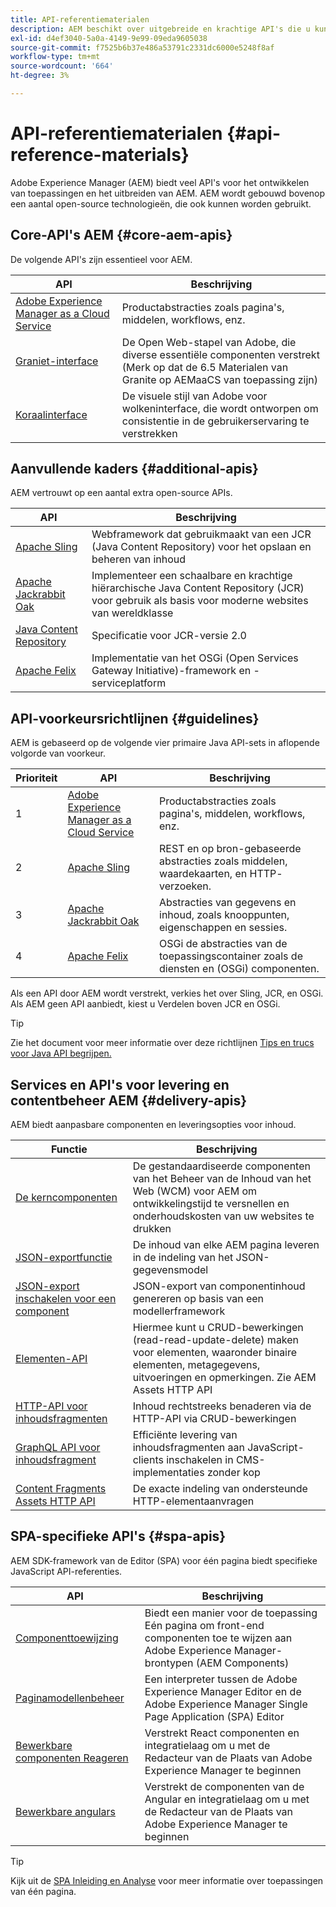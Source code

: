 ```yaml
---
title: API-referentiematerialen
description: AEM beschikt over uitgebreide en krachtige API's die u kunt gebruiken voor uw digitale-ervaringsproject.
exl-id: d4ef3040-5a0a-4149-9e99-09eda9605038
source-git-commit: f7525b6b37e486a53791c2331dc6000e5248f8af
workflow-type: tm+mt
source-wordcount: '664'
ht-degree: 3%

---
```


# API-referentiematerialen {#api-reference-materials}

Adobe Experience Manager (AEM) biedt veel API&#39;s voor het ontwikkelen van toepassingen en het uitbreiden van AEM. AEM wordt gebouwd bovenop een aantal open-source technologieën, die ook kunnen worden gebruikt.

## Core-API&#39;s AEM {#core-aem-apis}

De volgende API&#39;s zijn essentieel voor AEM.

| API | Beschrijving |
|---|---|
| [Adobe Experience Manager as a Cloud Service](https://www.adobe.io/experience-manager/reference-materials/cloud-service/javadoc/index.html) | Productabstracties zoals pagina&#39;s, middelen, workflows, enz. |
| [Graniet-interface](https://helpx.adobe.com/experience-manager/6-5/sites/developing/using/reference-materials/granite-ui/api/jcr_root/libs/granite/ui/index.html#) | De Open Web-stapel van Adobe, die diverse essentiële componenten verstrekt (Merk op dat de 6.5 Materialen van Granite op AEMaaCS van toepassing zijn) |
| [Koraalinterface](https://opensource.adobe.com/coral-spectrum/documentation/) | De visuele stijl van Adobe voor wolkeninterface, die wordt ontworpen om consistentie in de gebruikerservaring te verstrekken |

<!---
|Editor core JavaScript API reference|Provides all the base objects and concepts to support authoring of content resources|
--->

## Aanvullende kaders {#additional-apis}

AEM vertrouwt op een aantal extra open-source APIs.

| API | Beschrijving |
|---|---|
| [Apache Sling](https://sling.apache.org/apidocs/sling11/) | Webframework dat gebruikmaakt van een JCR (Java Content Repository) voor het opslaan en beheren van inhoud |
| [Apache Jackrabbit Oak](https://jackrabbit.apache.org/oak/docs/oak_api/overview.html) | Implementeer een schaalbare en krachtige hiërarchische Java Content Repository (JCR) voor gebruik als basis voor moderne websites van wereldklasse |
| [Java Content Repository](https://www.adobe.io/experience-manager/reference-materials/spec/javax.jcr/javadocs/jcr-2.0/index.html) | Specificatie voor JCR-versie 2.0 |
| [Apache Felix](https://felix.apache.org) | Implementatie van het OSGi (Open Services Gateway Initiative)-framework en -serviceplatform |

## API-voorkeursrichtlijnen {#guidelines}

AEM is gebaseerd op de volgende vier primaire Java API-sets in aflopende volgorde van voorkeur.

| Prioriteit | API | Beschrijving |
|---|---|---|
| 1 | [Adobe Experience Manager as a Cloud Service](https://www.adobe.io/experience-manager/reference-materials/cloud-service/javadoc/index.html) | Productabstracties zoals pagina&#39;s, middelen, workflows, enz. |
| 2 | [Apache Sling](https://sling.apache.org/apidocs/sling11/) | REST en op bron-gebaseerde abstracties zoals middelen, waardekaarten, en HTTP- verzoeken. |
| 3 | [Apache Jackrabbit Oak](https://jackrabbit.apache.org/oak/docs/oak_api/overview.html) | Abstracties van gegevens en inhoud, zoals knooppunten, eigenschappen en sessies. |
| 4 | [Apache Felix](https://felix.apache.org/) | OSGi de abstracties van de toepassingscontainer zoals de diensten en (OSGi) componenten. |

Als een API door AEM wordt verstrekt, verkies het over Sling, JCR, en OSGi. Als AEM geen API aanbiedt, kiest u Verdelen boven JCR en OSGi.

>[!TIP]
>
>Zie het document voor meer informatie over deze richtlijnen [Tips en trucs voor Java API begrijpen.](https://experienceleague.adobe.com/docs/experience-manager-learn/foundation/development/understand-java-api-best-practices.html)

## Services en API&#39;s voor levering en contentbeheer AEM {#delivery-apis}

AEM biedt aanpasbare componenten en leveringsopties voor inhoud.

| Functie | Beschrijving |
|---|---|
| [De kerncomponenten](https://experienceleague.adobe.com/docs/experience-manager-core-components/using/introduction.html) | De gestandaardiseerde componenten van het Beheer van de Inhoud van het Web (WCM) voor AEM om ontwikkelingstijd te versnellen en onderhoudskosten van uw websites te drukken |
| [JSON-exportfunctie](/help/implementing/developing/components/json-exporter.md) | De inhoud van elke AEM pagina leveren in de indeling van het JSON-gegevensmodel |
| [JSON-export inschakelen voor een component](/help/implementing/developing/components/enabling-json-exporter.md) | JSON-export van componentinhoud genereren op basis van een modellerframework |
| [Elementen-API](/help/assets/mac-api-assets.md) | Hiermee kunt u CRUD-bewerkingen (read-read-update-delete) maken voor elementen, waaronder binaire elementen, metagegevens, uitvoeringen en opmerkingen. Zie AEM Assets HTTP API |
| [HTTP-API voor inhoudsfragmenten](/help/assets/content-fragments/assets-api-content-fragments.md) | Inhoud rechtstreeks benaderen via de HTTP-API via CRUD-bewerkingen |
| [GraphQL API voor inhoudsfragment](/help/headless/graphql-api/content-fragments.md) | Efficiënte levering van inhoudsfragmenten aan JavaScript-clients inschakelen in CMS-implementaties zonder kop |
| [Content Fragments Assets HTTP API](https://experienceleague.adobe.com/docs/experience-manager-cloud-service/assets/admin/mac-api-assets.html) | De exacte indeling van ondersteunde HTTP-elementaanvragen |

## SPA-specifieke API&#39;s {#spa-apis}

AEM SDK-framework van de Editor (SPA) voor één pagina biedt specifieke JavaScript API-referenties.

| API | Beschrijving |
|---|---|
| [Componenttoewijzing](https://www.npmjs.com/package/@adobe/aem-spa-component-mapping) | Biedt een manier voor de toepassing Eén pagina om front-end componenten toe te wijzen aan Adobe Experience Manager-brontypen (AEM Components) |
| [Paginamodellenbeheer](https://www.npmjs.com/package/@adobe/aem-spa-page-model-manager) | Een interpreter tussen de Adobe Experience Manager Editor en de Adobe Experience Manager Single Page Application (SPA) Editor |
| [Bewerkbare componenten Reageren](https://www.npmjs.com/package/@adobe/aem-react-editable-components) | Verstrekt React componenten en integratielaag om u met de Redacteur van de Plaats van Adobe Experience Manager te beginnen |
| [Bewerkbare angulars](https://www.npmjs.com/package/@adobe/aem-angular-editable-components) | Verstrekt de componenten van de Angular en integratielaag om u met de Redacteur van de Plaats van Adobe Experience Manager te beginnen |

>[!TIP]
>
>Kijk uit de [SPA Inleiding en Analyse](/help/implementing/developing/hybrid/introduction.md) voor meer informatie over toepassingen van één pagina.
